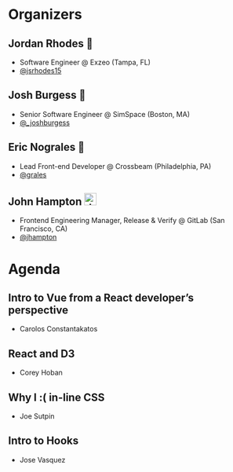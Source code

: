 # Organizers

## Jordan Rhodes 🍑
* Software Engineer @ Exzeo (Tampa, FL)
* [@jsrhodes15](https://twitter.com/jsrhodes15)

## Josh Burgess 🚀
* Senior Software Engineer @ SimSpace (Boston, MA)
* [@_joshburgess](https://twitter.com/_joshburgess)

## Eric Nograles 🦅 

* Lead Front-end Developer @ Crossbeam (Philadelphia, PA)
* [@grales](https://twitter.com/grales)

## John Hampton <img src="https://emoji.slack-edge.com/T02592416/hipster-tanuki/94529b8ed5f5dd4a.png" alt="drawing" width="25"/>

* Frontend Engineering Manager, Release & Verify @ GitLab (San Francisco, CA)
* [@jhampton](https://twitter.com/johnrhampton)

# Agenda

## Intro to Vue from a React developer’s perspective
* Carolos Constantakatos

## React and D3
* Corey Hoban

## Why I :( in-line CSS
* Joe Sutpin

## Intro to Hooks
* Jose Vasquez


